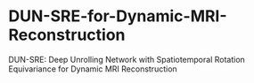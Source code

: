 # DUN-SRE-for-Dynamic-MRI-Reconstruction
DUN-SRE: Deep Unrolling Network with Spatiotemporal Rotation Equivariance for Dynamic MRI Reconstruction
